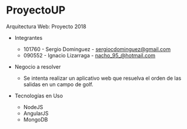   # ProyectoUP
  Arquitectura Web: Proyecto 2018
  
  * Integrantes
    - 101760 - Sergio Dominguez  - sergiocdominguez@gmail.com 
    - 090552 - Ignacio Lizarraga - nacho_95_@hotmail.com
  
  * Negocio a resolver
    - Se intenta realizar un aplicativo web que resuelva el orden de las salidas en un campo de golf.
  
  * Tecnologías en Uso
    - NodeJS
    - AngularJS
    - MongoDB
 
